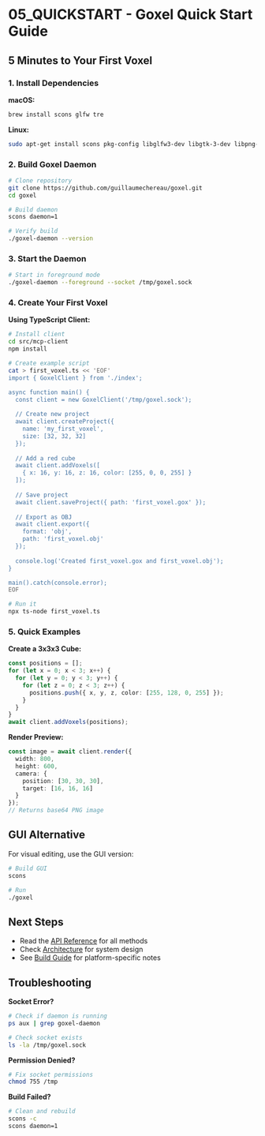 # 05_QUICKSTART - Goxel Quick Start Guide

## 5 Minutes to Your First Voxel

### 1. Install Dependencies

**macOS:**
```bash
brew install scons glfw tre
```

**Linux:**
```bash
sudo apt-get install scons pkg-config libglfw3-dev libgtk-3-dev libpng-dev
```

### 2. Build Goxel Daemon

```bash
# Clone repository
git clone https://github.com/guillaumechereau/goxel.git
cd goxel

# Build daemon
scons daemon=1

# Verify build
./goxel-daemon --version
```

### 3. Start the Daemon

```bash
# Start in foreground mode
./goxel-daemon --foreground --socket /tmp/goxel.sock
```

### 4. Create Your First Voxel

**Using TypeScript Client:**

```bash
# Install client
cd src/mcp-client
npm install

# Create example script
cat > first_voxel.ts << 'EOF'
import { GoxelClient } from './index';

async function main() {
  const client = new GoxelClient('/tmp/goxel.sock');
  
  // Create new project
  await client.createProject({ 
    name: 'my_first_voxel',
    size: [32, 32, 32] 
  });
  
  // Add a red cube
  await client.addVoxels([
    { x: 16, y: 16, z: 16, color: [255, 0, 0, 255] }
  ]);
  
  // Save project
  await client.saveProject({ path: 'first_voxel.gox' });
  
  // Export as OBJ
  await client.export({ 
    format: 'obj', 
    path: 'first_voxel.obj' 
  });
  
  console.log('Created first_voxel.gox and first_voxel.obj');
}

main().catch(console.error);
EOF

# Run it
npx ts-node first_voxel.ts
```

### 5. Quick Examples

**Create a 3x3x3 Cube:**
```typescript
const positions = [];
for (let x = 0; x < 3; x++) {
  for (let y = 0; y < 3; y++) {
    for (let z = 0; z < 3; z++) {
      positions.push({ x, y, z, color: [255, 128, 0, 255] });
    }
  }
}
await client.addVoxels(positions);
```

**Render Preview:**
```typescript
const image = await client.render({
  width: 800,
  height: 600,
  camera: {
    position: [30, 30, 30],
    target: [16, 16, 16]
  }
});
// Returns base64 PNG image
```

## GUI Alternative

For visual editing, use the GUI version:
```bash
# Build GUI
scons

# Run
./goxel
```

## Next Steps

- Read the [API Reference](04_API.md) for all methods
- Check [Architecture](01_ARCHITECTURE.md) for system design
- See [Build Guide](03_BUILD.md) for platform-specific notes

## Troubleshooting

**Socket Error?**
```bash
# Check if daemon is running
ps aux | grep goxel-daemon

# Check socket exists
ls -la /tmp/goxel.sock
```

**Permission Denied?**
```bash
# Fix socket permissions
chmod 755 /tmp
```

**Build Failed?**
```bash
# Clean and rebuild
scons -c
scons daemon=1
```
